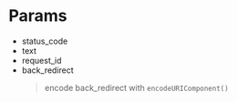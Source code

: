 # Params

- status_code
- text
- request_id
- back_redirect
  > encode back_redirect with `encodeURIComponent()`
